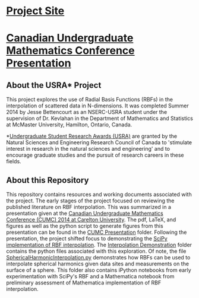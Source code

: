 # [Project Site](http://jessebett.com/Radial-Basis-Function-USRA/)
# [Canadian Undergraduate Mathematics Conference Presentation](https://docs.google.com/viewer?url=https://github.com/jessebett/Radial-Basis-Function-USRA/raw/master/CUMC%20Presentation/presentation.pdf)

## About the USRA* Project
This project explores the use of Radial Basis Functions (RBFs) in the interpolation of scattered data in N-dimensions. It was completed Summer 2014 by Jesse Bettencourt as an NSERC-USRA student under the supervision of Dr. Kevlahan in the Department of Mathematics and Statistics at McMaster University, Hamilton, Ontario, Canada.

*[Undergraduate Student Research Awards (USRA)](http://www.nserc-crsng.gc.ca/students-etudiants/ug-pc/usra-brpc_eng.asp) are granted by the Natural Sciences and Engineering Research Council of Canada to 'stimulate interest in research in the natural sciences and engineering' and to encourage graduate studies and the pursuit of research careers in these fields.

## About this Repository
This repository contains resources and working documents associated with the project. The early stages of the project focused on reviewing the published literature on RBF interpolation. This was summarized in a presentation given at the [Canadian Undergraduate Mathematics Conference (CUMC) 2014 at Carelton University][1]. The pdf, LaTeX, and figures as well as the python script to generate figures from this presentation can be found in the [CUMC Presentation][2] folder. Following the presentation, the project shifted focus to demonstrating the [SciPy implementation of RBF interpolation][3]. The [Interpolation Demonstration][4] folder contains the python files associated with this exploration. Of note, the file [SphericalHarmonicInterpolation.py][5] demonstrates how RBFs can be used to interpolate spherical harmonics given data sites and measurements on the surface of a sphere. This folder also contains iPython notebooks from early experimentation with SciPy's RBF and a Mathematica notebook from preliminary assessment of Mathematica implementation of RBF interpolation.


[1]: http://cumc.math.ca/
[2]: https://raw.githubusercontent.com/jessebett/Radial-Basis-Function-USRA/tree/master/CUMC%20Presentation
[3]: http://scipy.org/docs/scipy/reference/generated/scipy.interpolate.Rbf.html#scipy.interpolate.Rbf
[4]: https://raw.githubusercontent.com/jessebett/Radial-Basis-Function-USRA/tree/master/Interpolation%20Demonstration
[5]: https://raw.githubusercontent.com/jessebett/Radial-Basis-Function-USRA/master/Interpolation%20Demonstration/SphericalHarmonicInterpolation.py
